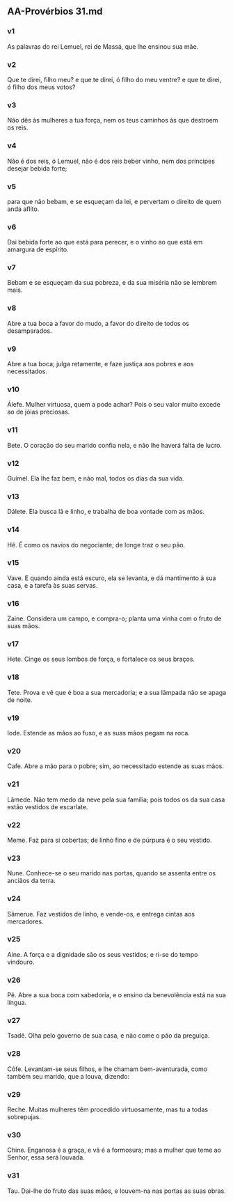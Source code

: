 ## AA-Provérbios 31.md
### v1
 As palavras do rei Lemuel, rei de Massá, que lhe ensinou sua mãe.
### v2
 Que te direi, filho meu? e que te direi, ó filho do meu ventre? e que te direi, ó filho dos meus votos?
### v3
 Não dês às mulheres a tua força, nem os teus caminhos às que destroem os reis.
### v4
 Não é dos reis, ó Lemuel, não é dos reis beber vinho, nem dos príncipes desejar bebida forte;
### v5
 para que não bebam, e se esqueçam da lei, e pervertam o direito de quem anda aflito.
### v6
 Dai bebida forte ao que está para perecer, e o vinho ao que está em amargura de espírito.
### v7
 Bebam e se esqueçam da sua pobreza, e da sua miséria não se lembrem mais.
### v8
 Abre a tua boca a favor do mudo, a favor do direito de todos os desamparados.
### v9
 Abre a tua boca; julga retamente, e faze justiça aos pobres e aos necessitados.
### v10
 Álefe. Mulher virtuosa, quem a pode achar? Pois o seu valor muito excede ao de jóias preciosas.
### v11
 Bete. O coração do seu marido confia nela, e não lhe haverá falta de lucro.
### v12
 Guímel. Ela lhe faz bem, e não mal, todos os dias da sua vida.
### v13
 Dálete. Ela busca lã e linho, e trabalha de boa vontade com as mãos.
### v14
 Hê. É como os navios do negociante; de longe traz o seu pão.
### v15
 Vave. E quando ainda está escuro, ela se levanta, e dá mantimento à sua casa, e a tarefa às suas servas.
### v16
 Zaine. Considera um campo, e compra-o; planta uma vinha com o fruto de suas mãos.
### v17
 Hete. Cinge os seus lombos de força, e fortalece os seus braços.
### v18
 Tete. Prova e vê que é boa a sua mercadoria; e a sua lâmpada não se apaga de noite.
### v19
 Iode. Estende as mãos ao fuso, e as suas mãos pegam na roca.
### v20
 Cafe. Abre a mão para o pobre; sim, ao necessitado estende as suas mãos.
### v21
 Lâmede. Não tem medo da neve pela sua família; pois todos os da sua casa estão vestidos de escarlate.
### v22
 Meme. Faz para si cobertas; de linho fino e de púrpura é o seu vestido.
### v23
 Nune. Conhece-se o seu marido nas portas, quando se assenta entre os anciãos da terra.
### v24
 Sâmerue. Faz vestidos de linho, e vende-os, e entrega cintas aos mercadores.
### v25
 Aine. A força e a dignidade são os seus vestidos; e ri-se do tempo vindouro.
### v26
 Pê. Abre a sua boca com sabedoria, e o ensino da benevolência está na sua língua.
### v27
 Tsadê. Olha pelo governo de sua casa, e não come o pão da preguiça.
### v28
 Côfe. Levantam-se seus filhos, e lhe chamam bem-aventurada, como também seu marido, que a louva, dizendo:
### v29
 Reche. Muitas mulheres têm procedido virtuosamente, mas tu a todas sobrepujas.
### v30
 Chine. Enganosa é a graça, e vã é a formosura; mas a mulher que teme ao Senhor, essa será louvada.
### v31
 Tau. Dai-lhe do fruto das suas mãos, e louvem-na nas portas as suas obras.
